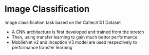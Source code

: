 # Image Classification

Image classification task based on the Caltech101 Dataset

 - A CNN architecture is first developed and trained from the stretch
 - Then, using transfer learning to gain much better performance
 - MobileNet v2 and inception V3 model are used respectively to performance transfer learning
